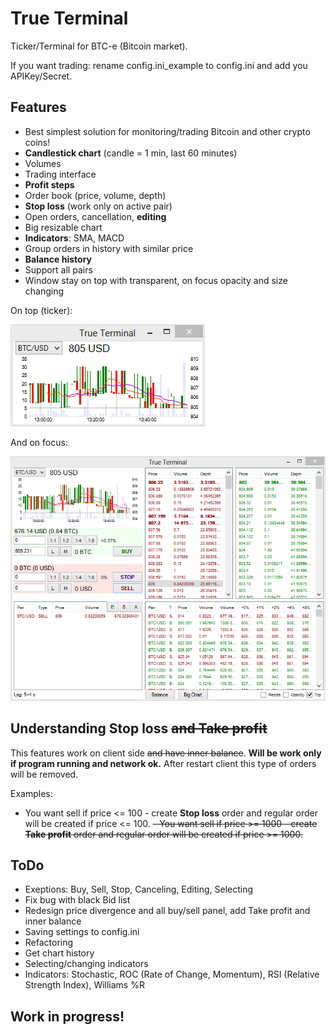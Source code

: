 True Terminal
===========
Ticker/Terminal for BTC-e (Bitcoin market).

If you want trading: rename config.ini_example to config.ini and add you APIKey/Secret.

Features
-----------
- Best simplest solution for monitoring/trading Bitcoin and other crypto coins!
- **Candlestick chart** (candle = 1 min, last 60 minutes)
- Volumes
- Trading interface
- **Profit steps**
- Order book (price, volume, depth)
- **Stop loss** (work only on active pair)
- Open orders, cancellation, **editing**
- Big resizable chart
- **Indicators**: SMA, MACD
- Group orders in history with similar price
- **Balance history**
- Support all pairs
- Window stay on top with transparent, on focus opacity and size changing

On top (ticker):

![Alt text](ScreenshotMin.png "Screenshot")

And on focus:

![Alt text](ScreenshotMax.png "Screenshot")

Understanding Stop loss ~~and Take profit~~
-----------
This features work on client side ~~and have inner balance~~.
**Will be work only if program running and network ok.**
After restart client this type of orders will be removed.

Examples:
- You want sell if price <= 100 - create **Stop loss** order and regular order will be created if price <= 100.
~~- You want sell if price >= 1000 - create **Take profit** order and regular order will be created if price >= 1000.~~


ToDo
-----------
- Exeptions: Buy, Sell, Stop, Canceling, Editing, Selecting
- Fix bug with black Bid list
- Redesign price divergence and all buy/sell panel, add Take profit and inner balance
- Saving settings to config.ini
- Refactoring
- Get chart history
- Selecting/changing indicators
- Indicators: Stochastic, ROC (Rate of Change, Momentum), RSI (Relative Strength Index), Williams %R

Work in progress!
-----------
